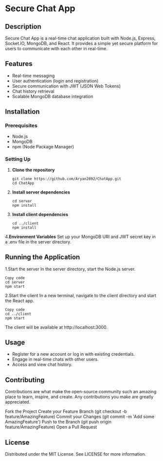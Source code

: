 # Secure Chat App

## Description
Secure Chat App is a real-time chat application built with Node.js, Express, Socket.IO, MongoDB, and React. It provides a simple yet secure platform for users to communicate with each other in real-time.

## Features
- Real-time messaging
- User authentication (login and registration)
- Secure communication with JWT (JSON Web Tokens)
- Chat history retrieval
- Scalable MongoDB database integration

## Installation

### Prerequisites
- Node.js
- MongoDB
- npm (Node Package Manager)

### Setting Up
1. **Clone the repository**
   ```
   git clone https://github.com/Aryan2892/ChatApp.git
   cd ChatApp
   ```

2. **Install server dependencies**
    ```
    cd server
    npm install
    ```

3. **Install client dependencies**
    ```
    cd ../client
    npm install
    ```

4.**Environment Variables**
Set up your MongoDB URI and JWT secret key in a .env file in the server directory.

## Running the Application

1.Start the server
In the server directory, start the Node.js server.
  ```
  Copy code
  cd server
  npm start
  ```

2.Start the client
In a new terminal, navigate to the client directory and start the React app.
  ```
  Copy code
  cd ../client
  npm start
  ```
The client will be available at http://localhost:3000.

## Usage
- Register for a new account or log in with existing credentials.
- Engage in real-time chats with other users.
- Access and view chat history.

## Contributing
Contributions are what make the open-source community such an amazing place to learn, inspire, and create. Any contributions you make are greatly appreciated.

Fork the Project
Create your Feature Branch (git checkout -b feature/AmazingFeature)
Commit your Changes (git commit -m 'Add some AmazingFeature')
Push to the Branch (git push origin feature/AmazingFeature)
Open a Pull Request

## License
Distributed under the MIT License. See LICENSE for more information.
